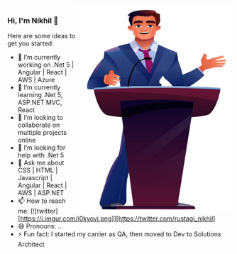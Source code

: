 <img align="right" src="https://github.com/nikhilrstg18/nikhilrstg18/blob/main/nik_gh.jpg" alt="Illustration of Nikhil speaking at a conference/webinar " width=350px height=465px/>

### Hi, I'm Nikhil 👋

Here are some ideas to get you started:

- 🔭 I’m currently working on .Net 5 | Angular | React | AWS | Azure
- 🌱 I’m currently learning .Net 5, ASP.NET MVC, React
- 👯 I’m looking to collaborate on multiple projects online
- 🤔 I’m looking for help with .Net 5
- 💬 Ask me about CSS | HTML | Javascript | Angular | React | AWS | ASP.NET
- 📫 How to reach me: 
      [![twitter][https://i.imgur.com/i0kyovi.png]][https://twitter.com/rustagi_nikhil] 
- 😄 Pronouns: ...
- ⚡ Fun fact: I started my carrier as QA, then moved to Dev to Solutions Architect
